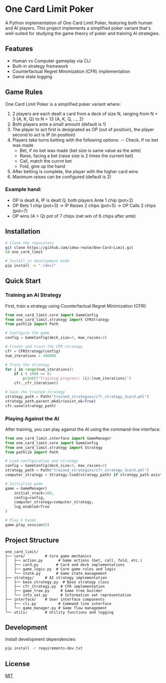 # One Card Limit Poker

A Python implementation of One Card Limit Poker, featuring both human and AI players. This project implements a simplified poker variant that's well-suited for studying the game theory of poker and training AI strategies.

## Features
- Human vs Computer gameplay via CLI
- Built-in strategy framework
- Counterfactual Regret Minimization (CFR) implementation
- Game state logging

## Game Rules

One Card Limit Poker is a simplified poker variant where:
1. 2 players are each dealt a card from a deck of size N, ranging from N = 3 {A, K, Q} to N = 13 {A, K, Q, ..., 2}
2. Both players ante a small amount (default is 1)
3. The player to act first is designated as OP (out of position), the player second to act is IP (in position)
4. Players take turns betting with the following options:
   -- Check, if no bet was made
   - Bet, if no bet was made (bet size is same value as the ante)
   - Raise, facing a bet (raise size is 2 times the current bet)
   - Call, match the currnt bet
   - Fold, give up the hand
5. After betting is complete, the player with the higher card wins
6. Maximum raises can be configured (default is 2)

### Example hand:
- OP is dealt A, IP is dealt Q, both players Ante 1 chip (pot=2)
- OP Bets 1 chip (pot=3) → IP Raises 2 chips (pot=5) → OP Calls 2 chips (pot=7)
- OP wins (A > Q) pot of 7 chips (net win of 6 chips after ante)
  
## Installation

```bash
# Clone the repository
git clone https://github.com/idea-realm/One-Card-Limit.git
cd one_card_limit

# Install in development mode
pip install -e ".[dev]"
```

## Quick Start

### Training an AI Strategy

First, train a strategy using Counterfactual Regret Minimization (CFR):

```python
from one_card_limit.core import GameConfig
from one_card_limit.strategy import CFRStrategy
from pathlib import Path

# Configure the game
config = GameConfig(deck_size=3, max_raises=2)

# Create and train the CFR strategy
cfr = CFRStrategy(config)
num_iterations = 100000

# Train the strategy
for i in range(num_iterations):
    if i % 1000 == 0:
        print(f"Training progress: {i}/{num_iterations}")
    cfr._cfr_iteration()

# Save the trained strategy
strategy_path = Path("trained_strategies/cfr_strategy_3card.pkl")
strategy_path.parent.mkdir(exist_ok=True)
cfr.save(strategy_path)
```

### Playing Against the AI

After training, you can play against the AI using the command-line interface:

```python
from one_card_limit.interface import GameManager
from one_card_limit.core import GameConfig
from one_card_limit.strategy import Strategy
from pathlib import Path

# Load configuration and strategy
config = GameConfig(deck_size=3, max_raises=2)
strategy_path = Path("trained_strategies/cfr_strategy_3card.pkl")
computer_strategy = Strategy.load(strategy_path) if strategy_path.exists() else Strategy(config)

# Initialize game
game = GameManager(
    initial_stack=100,
    config=config,
    computer_strategy=computer_strategy,
    log_enabled=True
)

# Play 5 hands
game.play_session(5)
```

## Project Structure
```
one_card_limit/
├── core/         # Core game mechanics
│   ├── action.py       # Game actions (bet, call, fold, etc.)
│   ├── card.py        # Card and deck implementations
│   ├── game_logic.py  # Core game rules and logic
│   └── state.py       # Game state management
├── strategy/     # AI strategy implementation
│   ├── base_strategy.py  # Base strategy class
│   ├── cfr_strategy.py  # CFR implementation
│   ├── game_tree.py     # Game tree builder
│   └── info_set.py      # Information set representation
├── interface/    # User interface components
│   ├── cli.py          # Command line interface
│   └── game_manager.py # Game flow management
└── utils/        # Utility functions and logging
```



## Development

Install development dependencies:
```bash
pip install -r requirements-dev.txt
```

## License
[MIT](https://choosealicense.com/licenses/mit/)
